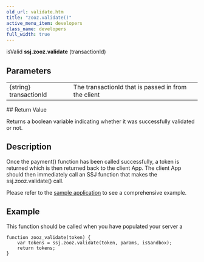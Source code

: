 ```yaml
---
old_url: validate.htm
title: "zooz.validate()"
active_menu_item: developers
class_name: developers
full_width: true
---
```



isValid **ssj.zooz.validate** (transactionId)

## Parameters

<table>
<tr>
<td width="181">
{string} transactionId

</td>
<td width="18">
</td>
<td width="681">
The transactionId that is passed in from the client

</td>
</tr>
</table>
## Return Value

Returns a boolean variable indicating whether it was successfully validated or not.

## Description

Once the payment() function has been called successfully, a token is returned which is then returned back to the client App. The client App should then immediately call an SSJ function that makes the ssj.zooz.validate() call.

Please refer to the [sample application](/developers/documentation/product-guide/advanced-features/credit-card-payment-processing/) to see a comprehensive example.

## Example

This function should be called when you have populated your server a

    function zooz_validate(token) {
        var tokens = ssj.zooz.validate(token, params, isSandbox);
        return tokens;
    }
     
     
   

